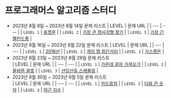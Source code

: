 # 프로그래머스 알고리즘 스터디
- 2023년 8월 8일 ~ 2023년 8월 14일 문제 리스트
  | LEVEL | 문제 URL |
  | --- | --- |
  | `LEVEL 1` | [포켓몬](https://school.programmers.co.kr/learn/courses/30/lessons/1845) |
  | `LEVEL 2` | [가장 큰 정사각형 찾기](https://school.programmers.co.kr/learn/courses/30/lessons/12905) |
  | `LEVEL 3` | [가장 긴 팰린드롬](https://school.programmers.co.kr/learn/courses/30/lessons/12904) |
- 2023년 8월 16일 ~ 2023년 8월 22일 문제 리스트
  | LEVEL | 문제 URL |
  | --- | --- |
  | `LEVEL 1` | [2016년](https://school.programmers.co.kr/learn/courses/30/lessons/12901) |
  | `LEVEL 2` | [게임 맵 최단거리](https://school.programmers.co.kr/learn/courses/30/lessons/1844) |
  | `LEVEL 3` | [거스름돈](https://school.programmers.co.kr/learn/courses/30/lessons/12907) |
- 2023년 8월 23일 ~ 2023년 8월 29일 문제 리스트   
  | LEVEL | 문제 URL |
  | --- | --- |
  | `LEVEL 1` | [가운데 글자 가져오기](https://school.programmers.co.kr/learn/courses/30/lessons/12903) |
  | `LEVEL 2` | [올바른 괄호](https://school.programmers.co.kr/learn/courses/30/lessons/12909) |
  | `LEVEL 3` | [선입선출 스케줄링](https://school.programmers.co.kr/learn/courses/30/lessons/12920) |
- 2023년 8월 30일 ~ 2023년 9월 5일 문제 리스트   
  | LEVEL | 문제 URL |
  | --- | --- |
  | `LEVEL 1` | [카드뭉치](https://school.programmers.co.kr/learn/courses/30/lessons/159994) |
  | `LEVEL 2` | [다음 큰 숫자](https://school.programmers.co.kr/learn/courses/30/lessons/12911) |
  | `LEVEL 3` | [야근 지수](https://school.programmers.co.kr/learn/courses/30/lessons/12927) |
